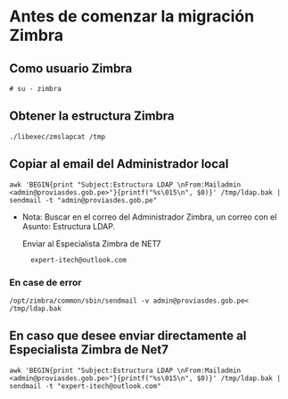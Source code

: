 # Antes de comenzar la migración Zimbra

##    Como usuario Zimbra

    # su - zimbra
    
##  Obtener la estructura Zimbra 

    
    ./libexec/zmslapcat /tmp

##  Copiar al email del Administrador  local 

    awk 'BEGIN{print "Subject:Estructura LDAP \nFrom:Mailadmin <admin@proviasdes.gob.pe>"}{printf("%s\015\n", $0)}' /tmp/ldap.bak | sendmail -t "admin@proviasdes.gob.pe"


* Nota:
    Buscar en el correo del Administrador Zimbra, un correo 
    con el Asunto: Estructura LDAP.

    Enviar al Especialista Zimbra de NET7

        expert-itech@outlook.com

    

### En case de error 

    /opt/zimbra/common/sbin/sendmail -v admin@proviasdes.gob.pe< /tmp/ldap.bak


##  En caso que desee enviar directamente  al Especialista Zimbra de Net7


    awk 'BEGIN{print "Subject:Estructura LDAP \nFrom:Mailadmin <admin@proviasdes.gob.pe>"}{printf("%s\015\n", $0)}' /tmp/ldap.bak | sendmail -t "expert-itech@outlook.com"







